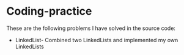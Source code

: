 # Coding-practice
These are the following problems I have solved in the source code:
* LinkedList- Combined two LinkedLists and implemented my own LinkedLists
